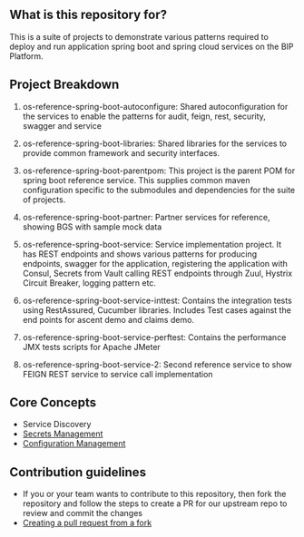 
## What is this repository for? ##

This is a suite of projects to demonstrate various patterns required to deploy and run application spring boot and spring cloud services on the BIP Platform.  

## Project Breakdown ##

1. os-reference-spring-boot-autoconfigure: Shared autoconfiguration for the services to enable the patterns for audit, feign, rest, security, swagger and service 

1. os-reference-spring-boot-libraries: Shared libraries for the services to provide common framework and security interfaces. 

1. os-reference-spring-boot-parentpom: This project is the parent POM for spring boot reference service. This supplies common maven configuration specific to the submodules and dependencies for the suite of projects.

1. os-reference-spring-boot-partner: Partner services for reference, showing BGS with sample mock data

1. os-reference-spring-boot-service: Service implementation project.  It has REST endpoints and shows various patterns for producing endpoints, swagger for the application, registering the application with Consul, Secrets from Vault calling REST endpoints through Zuul, Hystrix Circuit Breaker, logging pattern etc.

1. os-reference-spring-boot-service-inttest: Contains the integration tests using RestAssured, Cucumber libraries. Includes Test cases against the end points for ascent demo and claims demo. 

1. os-reference-spring-boot-service-perftest: Contains the performance JMX tests scripts for Apache JMeter

1. os-reference-spring-boot-service-2: Second reference service to show FEIGN REST service to service call implementation

## Core Concepts
* Service Discovery
* [Secrets Management](docs/secrets.md)
* [Configuration Management](docs/config-management.md)

## Contribution guidelines ## 
* If you or your team wants to contribute to this repository, then fork the repository and follow the steps to create a PR for our upstream repo to review and commit the changes
* [Creating a pull request from a fork](https://help.github.com/articles/creating-a-pull-request-from-a-fork/)
	
